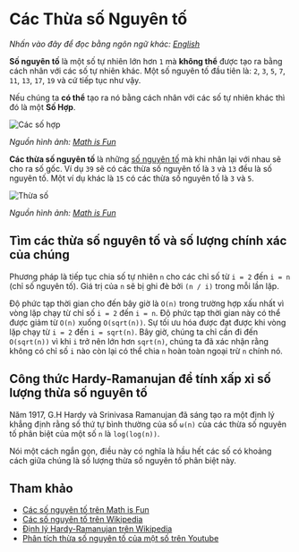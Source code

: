 # Các Thừa số Nguyên tố

_Nhấn vào đây để đọc bằng ngôn ngữ khác:_
[_English_](README.en-EN.md)

**Số nguyên tố** là một số tự nhiên lớn hơn `1` mà **không thể** được tạo ra bằng cách nhân với các số tự nhiên khác. Một số nguyên tố đầu tiên là: `2`, `3`, `5`, `7`, `11`, `13`, `17`, `19` và cứ tiếp tục như vậy.

Nếu chúng ta **có thể** tạo ra nó bằng cách nhân với các số tự nhiên khác thì đó là một **Số Hợp**.

![Các số hợp](https://www.mathsisfun.com/numbers/images/prime-composite.svg)

_Nguồn hình ảnh: [Math is Fun](https://www.mathsisfun.com/prime-factorization.html)_

**Các thừa số nguyên tố** là những [số nguyên tố](https://en.wikipedia.org/wiki/Prime_number) mà khi nhân lại với nhau sẽ cho ra số gốc. Ví dụ `39` sẽ có các thừa số nguyên tố là `3` và `13` đều là số nguyên tố. Một ví dụ khác là `15` có các thừa số nguyên tố là `3` và `5`.

![Thừa số](https://www.mathsisfun.com/numbers/images/factor-2x3.svg)

_Nguồn hình ảnh: [Math is Fun](https://www.mathsisfun.com/prime-factorization.html)_

## Tìm các thừa số nguyên tố và số lượng chính xác của chúng

Phương pháp là tiếp tục chia số tự nhiên `n` cho các chỉ số từ `i = 2` đến `i = n` (chỉ số nguyên tố). Giá trị của `n` sẽ bị ghi đè bởi `(n / i)` trong mỗi lần lặp.

Độ phức tạp thời gian cho đến bây giờ là `O(n)` trong trường hợp xấu nhất vì vòng lặp chạy từ chỉ số `i = 2` đến `i = n`. Độ phức tạp thời gian này có thể được giảm từ `O(n)` xuống `O(sqrt(n))`. Sự tối ưu hóa được đạt được khi vòng lặp chạy từ `i = 2` đến `i = sqrt(n)`. Bây giờ, chúng ta chỉ cần đi đến `O(sqrt(n))` vì khi `i` trở nên lớn hơn `sqrt(n)`, chúng ta đã xác nhận rằng không có chỉ số `i` nào còn lại có thể chia `n` hoàn toàn ngoại trừ `n` chính nó.

## Công thức Hardy-Ramanujan để tính xấp xỉ số lượng thừa số nguyên tố

Năm 1917, G.H Hardy và Srinivasa Ramanujan đã sáng tạo ra một định lý khẳng định rằng số thứ tự bình thường của số `ω(n)` của các thừa số nguyên tố phân biệt của một số `n` là `log(log(n))`.

Nói một cách ngắn gọn, điều này có nghĩa là hầu hết các số có khoảng cách giữa chúng là số lượng thừa số nguyên tố phân biệt này.

## Tham khảo

- [Các số nguyên tố trên Math is Fun](https://www.mathsisfun.com/prime-factorization.html)
- [Các số nguyên tố trên Wikipedia](https://en.wikipedia.org/wiki/Prime_number)
- [Định lý Hardy-Ramanujan trên Wikipedia](https://en.wikipedia.org/wiki/Hardy%E2%80%93Ramanujan_theorem)
- [Phân tích thừa số nguyên tố của một số trên Youtube](https://www.youtube.com/watch?v=6PDtgHhpCHo&list=PLLXdhg_r2hKA7DPDsunoDZ-Z769jWn4R8&index=82)
